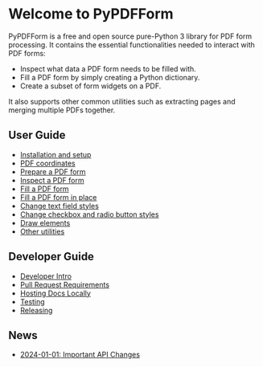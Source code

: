 # Welcome to PyPDFForm

PyPDFForm is a free and open source pure-Python 3 library for PDF form processing. It contains the essential 
functionalities needed to interact with PDF forms:

* Inspect what data a PDF form needs to be filled with.
* Fill a PDF form by simply creating a Python dictionary.
* Create a subset of form widgets on a PDF.

It also supports other common utilities such as extracting pages and merging multiple PDFs together.

## User Guide

* [Installation and setup](install.md)
* [PDF coordinates](coordinate.md)
* [Prepare a PDF form](prepare.md)
* [Inspect a PDF form](inspect.md)
* [Fill a PDF form](fill.md)
* [Fill a PDF form in place](simple_fill.md)
* [Change text field styles](style.md)
* [Change checkbox and radio button styles](button_style.md)
* [Draw elements](draw.md)
* [Other utilities](utils.md)

## Developer Guide

* [Developer Intro](dev_intro.md)
* [Pull Request Requirements](dev_changes.md)
* [Hosting Docs Locally](dev_doc.md)
* [Testing](dev_test.md)
* [Releasing](dev_release.md)

## News

* [2024-01-01: Important API Changes](news/2024-01-01.md)
